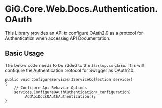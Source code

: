 ﻿# GiG.Core.Web.Docs.Authentication.OAuth

This Library provides an API to configure OAuth2.0 as a protocol for Authentication when accessing API Documentation.

## Basic Usage

The below code needs to be added to the `Startup.cs` class. This will configure the Authentication protocol for Swagger as OAuth2.0.

```chsarp
public void ConfigureServices(IServiceCollection services)
{
    // Configure Api Behavior Options
    services.ConfigureOAuthAuthentication(_configuration)
        .AddApiDocsOAuthAuthentication();
}
```